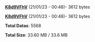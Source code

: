 [**K8d9VFhV**](/data/K8d9VFhV.txt) (21/01/23 - 00:48)- 3612 bytes

[**K8d9VFhV**](/data/K8d9VFhV.txt) (21/01/23 - 00:48)- 3612 bytes

**Total Datas**: 5568

**Total Size**: 33.60 MB / 33.6 MB